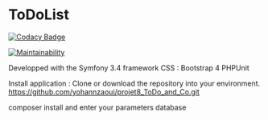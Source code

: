 ToDoList
========

[![Codacy Badge](https://api.codacy.com/project/badge/Grade/a711004de5cd4e5f9b4bc892faf33146)](https://app.codacy.com/app/yohannzaoui/projet8_ToDo_and_Co?utm_source=github.com&utm_medium=referral&utm_content=yohannzaoui/projet8_ToDo_and_Co&utm_campaign=Badge_Grade_Dashboard)

[![Maintainability](https://api.codeclimate.com/v1/badges/96bff9fc7d6cd02562bb/maintainability)](https://codeclimate.com/github/yohannzaoui/projet8_ToDo_and_Co/maintainability)

Developped with the Symfony 3.4 framework
CSS : Bootstrap 4
PHPUnit

Install application :
Clone or download the repository into your environment. https://github.com/yohannzaoui/projet8_ToDo_and_Co.git

composer install and enter your parameters database
